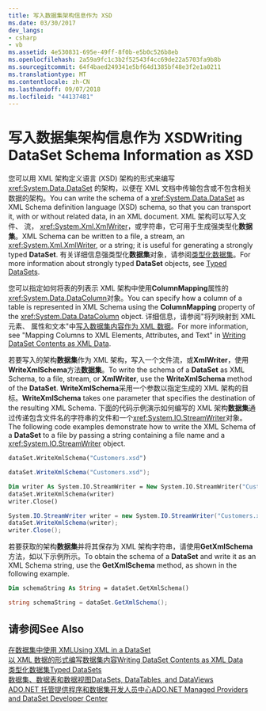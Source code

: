 ```yaml
---
title: 写入数据集架构信息作为 XSD
ms.date: 03/30/2017
dev_langs:
- csharp
- vb
ms.assetid: 4e530831-695e-49ff-8f0b-e5b0c526b8eb
ms.openlocfilehash: 2a59a9fc1c3b2f52543f4cc69de22a5703fa9b8b
ms.sourcegitcommit: 64f4baed249341e5bf64d1385bf48e3f2e1a0211
ms.translationtype: MT
ms.contentlocale: zh-CN
ms.lasthandoff: 09/07/2018
ms.locfileid: "44137481"
---
```

# <a name="writing-dataset-schema-information-as-xsd"></a><span data-ttu-id="38e25-102">写入数据集架构信息作为 XSD</span><span class="sxs-lookup"><span data-stu-id="38e25-102">Writing DataSet Schema Information as XSD</span></span>
<span data-ttu-id="38e25-103">您可以用 XML 架构定义语言 (XSD) 架构的形式来编写 <xref:System.Data.DataSet> 的架构，以便在 XML 文档中传输包含或不包含相关数据的架构。</span><span class="sxs-lookup"><span data-stu-id="38e25-103">You can write the schema of a <xref:System.Data.DataSet> as XML Schema definition language (XSD) schema, so that you can transport it, with or without related data, in an XML document.</span></span> <span data-ttu-id="38e25-104">XML 架构可以写入文件、 流， <xref:System.Xml.XmlWriter>，或字符串，它可用于生成强类型化**数据集**。</span><span class="sxs-lookup"><span data-stu-id="38e25-104">XML Schema can be written to a file, a stream, an <xref:System.Xml.XmlWriter>, or a string; it is useful for generating a strongly typed **DataSet**.</span></span> <span data-ttu-id="38e25-105">有关详细信息强类型化**数据集**对象，请参阅[类型化数据集](../../../../../docs/framework/data/adonet/dataset-datatable-dataview/typed-datasets.md)。</span><span class="sxs-lookup"><span data-stu-id="38e25-105">For more information about strongly typed **DataSet** objects, see [Typed DataSets](../../../../../docs/framework/data/adonet/dataset-datatable-dataview/typed-datasets.md).</span></span>  
  
 <span data-ttu-id="38e25-106">您可以指定如何将表的列表示 XML 架构中使用**ColumnMapping**属性的<xref:System.Data.DataColumn>对象。</span><span class="sxs-lookup"><span data-stu-id="38e25-106">You can specify how a column of a table is represented in XML Schema using the **ColumnMapping** property of the <xref:System.Data.DataColumn> object.</span></span> <span data-ttu-id="38e25-107">详细信息，请参阅"将列映射到 XML 元素、 属性和文本"中[写入数据集内容作为 XML 数据](../../../../../docs/framework/data/adonet/dataset-datatable-dataview/writing-dataset-contents-as-xml-data.md)。</span><span class="sxs-lookup"><span data-stu-id="38e25-107">For more information, see "Mapping Columns to XML Elements, Attributes, and Text" in [Writing DataSet Contents as XML Data](../../../../../docs/framework/data/adonet/dataset-datatable-dataview/writing-dataset-contents-as-xml-data.md).</span></span>  
  
 <span data-ttu-id="38e25-108">若要写入的架构**数据集**作为 XML 架构，写入一个文件流，或**XmlWriter**，使用**WriteXmlSchema**方法**数据集**。</span><span class="sxs-lookup"><span data-stu-id="38e25-108">To write the schema of a **DataSet** as XML Schema, to a file, stream, or **XmlWriter**, use the **WriteXmlSchema** method of the **DataSet**.</span></span> <span data-ttu-id="38e25-109">**WriteXmlSchema**采用一个参数以指定生成的 XML 架构的目标。</span><span class="sxs-lookup"><span data-stu-id="38e25-109">**WriteXmlSchema** takes one parameter that specifies the destination of the resulting XML Schema.</span></span> <span data-ttu-id="38e25-110">下面的代码示例演示如何编写的 XML 架构**数据集**通过传递包含文件名的字符串的文件和一个<xref:System.IO.StreamWriter>对象。</span><span class="sxs-lookup"><span data-stu-id="38e25-110">The following code examples demonstrate how to write the XML Schema of a **DataSet** to a file by passing a string containing a file name and a <xref:System.IO.StreamWriter> object.</span></span>  
  
```vb  
dataSet.WriteXmlSchema("Customers.xsd")  
```  
  
```csharp  
dataSet.WriteXmlSchema("Customers.xsd");  
```  
  
```vb  
Dim writer As System.IO.StreamWriter = New System.IO.StreamWriter("Customers.xsd")  
dataSet.WriteXmlSchema(writer)  
writer.Close()  
```  
  
```csharp  
System.IO.StreamWriter writer = new System.IO.StreamWriter("Customers.xsd");  
dataSet.WriteXmlSchema(writer);  
writer.Close();  
```  
  
 <span data-ttu-id="38e25-111">若要获取的架构**数据集**并将其保存为 XML 架构字符串，请使用**GetXmlSchema**方法，如以下示例所示。</span><span class="sxs-lookup"><span data-stu-id="38e25-111">To obtain the schema of a **DataSet** and write it as an XML Schema string, use the **GetXmlSchema** method, as shown in the following example.</span></span>  
  
```vb  
Dim schemaString As String = dataSet.GetXmlSchema()  
```  
  
```csharp  
string schemaString = dataSet.GetXmlSchema();  
```  
  
## <a name="see-also"></a><span data-ttu-id="38e25-112">请参阅</span><span class="sxs-lookup"><span data-stu-id="38e25-112">See Also</span></span>  
 [<span data-ttu-id="38e25-113">在数据集中使用 XML</span><span class="sxs-lookup"><span data-stu-id="38e25-113">Using XML in a DataSet</span></span>](../../../../../docs/framework/data/adonet/dataset-datatable-dataview/using-xml-in-a-dataset.md)  
 [<span data-ttu-id="38e25-114">以 XML 数据的形式编写数据集内容</span><span class="sxs-lookup"><span data-stu-id="38e25-114">Writing DataSet Contents as XML Data</span></span>](../../../../../docs/framework/data/adonet/dataset-datatable-dataview/writing-dataset-contents-as-xml-data.md)  
 [<span data-ttu-id="38e25-115">类型化数据集</span><span class="sxs-lookup"><span data-stu-id="38e25-115">Typed DataSets</span></span>](../../../../../docs/framework/data/adonet/dataset-datatable-dataview/typed-datasets.md)  
 [<span data-ttu-id="38e25-116">数据集、数据表和数据视图</span><span class="sxs-lookup"><span data-stu-id="38e25-116">DataSets, DataTables, and DataViews</span></span>](../../../../../docs/framework/data/adonet/dataset-datatable-dataview/index.md)  
 [<span data-ttu-id="38e25-117">ADO.NET 托管提供程序和数据集开发人员中心</span><span class="sxs-lookup"><span data-stu-id="38e25-117">ADO.NET Managed Providers and DataSet Developer Center</span></span>](https://go.microsoft.com/fwlink/?LinkId=217917)
